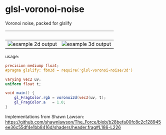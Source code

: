 # glsl-voronoi-noise

Voronoi noise, packed for glslify

 &nbsp; | &nbsp; 
:-------------------------:|:-------------------------:
![example 2d output](https://i.imgur.com/0i4AeaX.png)  |  ![example 3d output](https://i.imgur.com/sTFMgzv.png)

usage: 
```glsl
precision mediump float;
#pragma glslify: fbm3d = require('glsl-voronoi-noise/3d')

varying vec2 uv;
uniform float t;

void main() {
    gl_FragColor.rgb = voronoi3d(vec3(uv, t);  
    gl_FragColor.a   = 1.0;
}
```

Implementations from Shawn Lawson:
https://github.com/shawnlawson/The_Force/blob/b28befa00fc8c2c128945ee36c55df4e1bb8416d/shaders/header.frag#L186-L226

